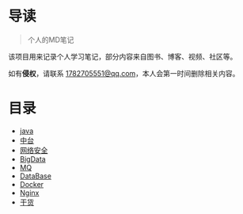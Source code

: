 # 导读
>个人的MD笔记 

该项目用来记录个人学习笔记，部分内容来自图书、博客、视频、社区等。

如有**侵权**，请联系 1782705551@qq.com，本人会第一时间删除相关内容。


# 目录
- [java](java/README.md)
- [中台](中台/README.md)
- [网络安全](网络安全/REDEME) 
- [BigData](BigData/README.md)
- [MQ](MQ/README.md)
- [DataBase](DataBase/README.md)
- [Docker](Docker/README.md)
- [Nginx](Nginx/README.md)
- [干货](干货/README.md)





